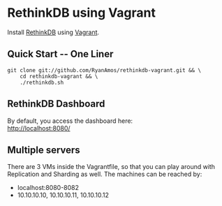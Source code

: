 # RethinkDB using Vagrant
Install [RethinkDB](http://rethinkdb.com) using [Vagrant](http://vagrantup.com).

## Quick Start -- One Liner
    git clone git://github.com/RyanAmos/rethinkdb-vagrant.git && \
        cd rethinkdb-vagrant && \
        ./rethinkdb.sh

## RethinkDB Dashboard
By default, you access the dashboard here:  
[http://localhost:8080/](http://localhost:8080/)

## Multiple servers
There are 3 VMs inside the Vagrantfile, so that you can play around with Replication and Sharding as well.
The machines can be reached by:

* localhost:8080-8082
* 10.10.10.10, 10.10.10.11, 10.10.10.12
